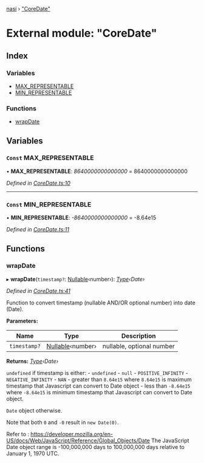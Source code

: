 [nasi](../globals.md) › ["CoreDate"](_coredate_.md)

# External module: "CoreDate"

## Index

### Variables

* [MAX_REPRESENTABLE](_coredate_.md#const-max_representable)
* [MIN_REPRESENTABLE](_coredate_.md#const-min_representable)

### Functions

* [wrapDate](_coredate_.md#wrapdate)

## Variables

### `Const` MAX_REPRESENTABLE

• **MAX_REPRESENTABLE**: *8640000000000000* = 8640000000000000

*Defined in [CoreDate.ts:10](https://github.com/diaozheng999/nasi/blob/5f965cb/src/CoreDate.ts#L10)*

___

### `Const` MIN_REPRESENTABLE

• **MIN_REPRESENTABLE**: *-8640000000000000* =  -8.64e15

*Defined in [CoreDate.ts:11](https://github.com/diaozheng999/nasi/blob/5f965cb/src/CoreDate.ts#L11)*

## Functions

###  wrapDate

▸ **wrapDate**(`timestamp?`: [Nullable](_option_.md#nullable)‹number›): *[Type](_colour_.md#type)‹Date›*

*Defined in [CoreDate.ts:41](https://github.com/diaozheng999/nasi/blob/5f965cb/src/CoreDate.ts#L41)*

Function to convert timestamp (nullable AND/OR optional number) into
date (Date).

**Parameters:**

Name | Type | Description |
------ | ------ | ------ |
`timestamp?` | [Nullable](_option_.md#nullable)‹number› | nullable, optional number |

**Returns:** *[Type](_colour_.md#type)‹Date›*

 `undefined` if
   timestamp is either:
     - `undefined`
     - `null`
     - `POSITIVE_INFINITY`
     - `NEGATIVE_INFINITY`
     - `NAN`
     - greater than `8.64e15` where `8.64e15` is maximum timestamp that
       Javascript can convert to Date object
     - less than `-8.64e15` where `-8.64e15` is minimum timestamp that
       Javascript can convert to Date object.

`Date` object otherwise.

Note that both `0` and `-0` result in `new Date(0)`.

Refer to : https://developer.mozilla.org/en-US/docs/Web/JavaScript/Reference/Global_Objects/Date
The JavaScript Date object range is -100,000,000 days to 100,000,000 days
relative to January 1, 1970 UTC.
